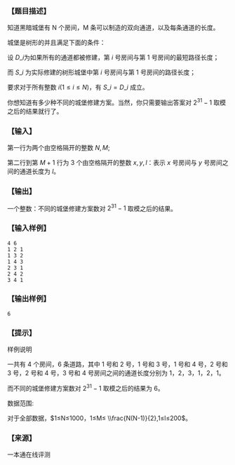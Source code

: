 ### 【题目描述】

知道黑暗城堡有 N 个房间，M 条可以制造的双向通道，以及每条通道的长度。

城堡是树形的并且满足下面的条件：

设 $D\_i$为如果所有的通道都被修建，第 $i$ 号房间与第 $1$ 号房间的最短路径长度；

而 $S\_i$ 为实际修建的树形城堡中第 $i$ 号房间与第 $1$ 号房间的路径长度；

要求对于所有整数 $i(1≤i≤N)$，有 $S\_i= D\_i$ 成立。

你想知道有多少种不同的城堡修建方案。当然，你只需要输出答案对 $2^{31} -1$ 取模之后的结果就行了。

### 【输入】

第一行为两个由空格隔开的整数 $N,M$;

第二行到第 $M+1$ 行为 $3$ 个由空格隔开的整数 $x,y,l$：表示 $x$ 号房间与 $y$ 号房间之间的通道长度为 $l$。

### 【输出】

一个整数：不同的城堡修建方案数对 $2^{31} -1$ 取模之后的结果。

### 【输入样例】

```
4 6
1 2 1
1 3 2
1 4 3
2 3 1
2 4 2
3 4 1
```

### 【输出样例】

```
6
```

### 【提示】

样例说明

一共有 $4$ 个房间，$6$ 条道路，其中 $1$ 号和 $2$ 号，$1$ 号和 $3$ 号，$1$ 号和 $4$ 号，$2$ 号和 $3$ 号，$2$ 号和 $4$ 号，$3$ 号和 $4$ 号房间之间的通道长度分别为 $1$，$2$，$3$，$1$，$2$，$1$。

而不同的城堡修建方案数对 $2^{31} -1$ 取模之后的结果为 6。

数据范围:

对于全部数据，$1≤N≤1000，1≤M≤ \\frac{N(N-1)}{2},1≤l≤200$。


 ### 【来源】

 一本通在线评测 